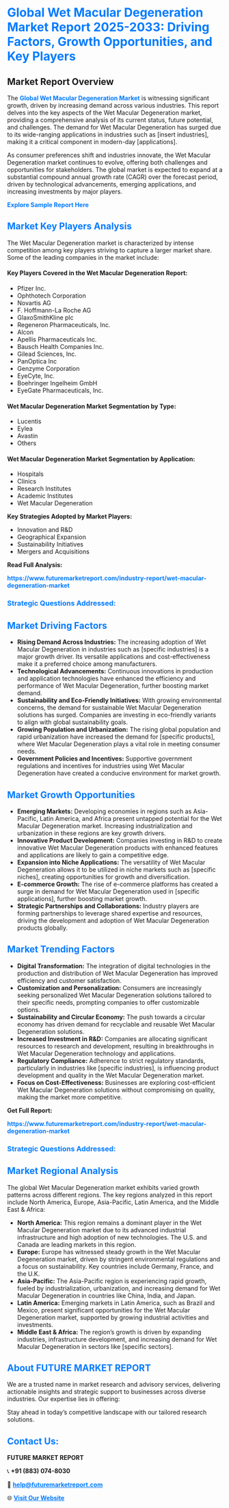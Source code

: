 <h1 style="color: #007BFF;">Global Wet Macular Degeneration Market Report 2025-2033: Driving Factors, Growth Opportunities, and Key Players</h1>

<section id="overview">
<h2>Market Report Overview</h2>
<p>The <a href="https://www.futuremarketreport.com/industry-report/wet-macular-degeneration-market" style="color: #007BFF; text-decoration: none;"><strong>Global Wet Macular Degeneration Market</strong></a> is witnessing significant growth, driven by increasing demand across various industries. This report delves into the key aspects of the Wet Macular Degeneration market, providing a comprehensive analysis of its current status, future potential, and challenges. The demand for Wet Macular Degeneration has surged due to its wide-ranging applications in industries such as [insert industries], making it a critical component in modern-day [applications].</p>
<p>As consumer preferences shift and industries innovate, the Wet Macular Degeneration market continues to evolve, offering both challenges and opportunities for stakeholders. The global market is expected to expand at a substantial compound annual growth rate (CAGR) over the forecast period, driven by technological advancements, emerging applications, and increasing investments by major players.</p>
</section>

<section id="overview">
<p><a href="https://www.futuremarketreport.com/request-sample/reportId=123224" style="color: #007BFF; text-decoration: none;"><strong>Explore Sample Report Here</strong></a></p>
</section>

<section id="key-players">
<h2 style="color: #007BFF;">Market Key Players Analysis</h2>
<p>The Wet Macular Degeneration market is characterized by intense competition among key players striving to capture a larger market share. Some of the leading companies in the market include:</p>
<h4>Key Players Covered in the Wet Macular Degeneration Report:</h4>
<ul><li>Pfizer Inc.</li><li>Ophthotech Corporation</li><li>Novartis AG</li><li>F. Hoffmann-La Roche AG</li><li>GlaxoSmithKline plc</li><li>Regeneron Pharmaceuticals, Inc.</li><li>Alcon</li><li>Apellis Pharmaceuticals Inc.</li><li>Bausch Health Companies Inc.</li><li>Gilead Sciences, Inc.</li><li>PanOptica Inc</li><li>Genzyme Corporation</li><li>EyeCyte, Inc.</li><li>Boehringer Ingelheim GmbH</li><li>EyeGate Pharmaceuticals, Inc.</li></ul>
<h4>Wet Macular Degeneration Market Segmentation by Type:</h4>
<ul><li>Lucentis</li><li>Eylea</li><li>Avastin</li><li>Others</li></ul>

<h4>Wet Macular Degeneration Market Segmentation by Application:</h4>
<ul><li>Hospitals</li><li>Clinics</li><li>Research Institutes</li><li>Academic Institutes</li><li>Wet Macular Degeneration</li></ul>
<p><strong>Key Strategies Adopted by Market Players:</strong></p>
<ul>
<li>Innovation and R&D</li>
<li>Geographical Expansion</li>
<li>Sustainability Initiatives</li>
<li>Mergers and Acquisitions</li>
</ul>
</section>

<section>
<p><strong>Read Full Analysis: </strong></p><a href="https://www.futuremarketreport.com/industry-report/wet-macular-degeneration-market" style="color: #007BFF; text-decoration: none;"><strong>https://www.futuremarketreport.com/industry-report/wet-macular-degeneration-market</strong></a>
<h3 style="color: #007BFF;">Strategic Questions Addressed:</h3>
</section>

<section id="driving-factors">
<h2 style="color: #007BFF;">Market Driving Factors</h2>
<ul>
<li><strong>Rising Demand Across Industries:</strong> The increasing adoption of Wet Macular Degeneration in industries such as [specific industries] is a major growth driver. Its versatile applications and cost-effectiveness make it a preferred choice among manufacturers.</li>
<li><strong>Technological Advancements:</strong> Continuous innovations in production and application technologies have enhanced the efficiency and performance of Wet Macular Degeneration, further boosting market demand.</li>
<li><strong>Sustainability and Eco-Friendly Initiatives:</strong> With growing environmental concerns, the demand for sustainable Wet Macular Degeneration solutions has surged. Companies are investing in eco-friendly variants to align with global sustainability goals.</li>
<li><strong>Growing Population and Urbanization:</strong> The rising global population and rapid urbanization have increased the demand for [specific products], where Wet Macular Degeneration plays a vital role in meeting consumer needs.</li>
<li><strong>Government Policies and Incentives:</strong> Supportive government regulations and incentives for industries using Wet Macular Degeneration have created a conducive environment for market growth.</li>
</ul>
</section>

<section id="growth-opportunities">
<h2 style="color: #007BFF;">Market Growth Opportunities</h2>
<ul>
<li><strong>Emerging Markets:</strong> Developing economies in regions such as Asia-Pacific, Latin America, and Africa present untapped potential for the Wet Macular Degeneration market. Increasing industrialization and urbanization in these regions are key growth drivers.</li>
<li><strong>Innovative Product Development:</strong> Companies investing in R&D to create innovative Wet Macular Degeneration products with enhanced features and applications are likely to gain a competitive edge.</li>
<li><strong>Expansion into Niche Applications:</strong> The versatility of Wet Macular Degeneration allows it to be utilized in niche markets such as [specific niches], creating opportunities for growth and diversification.</li>
<li><strong>E-commerce Growth:</strong> The rise of e-commerce platforms has created a surge in demand for Wet Macular Degeneration used in [specific applications], further boosting market growth.</li>
<li><strong>Strategic Partnerships and Collaborations:</strong> Industry players are forming partnerships to leverage shared expertise and resources, driving the development and adoption of Wet Macular Degeneration products globally.</li>
</ul>
</section>

<section id="trending-factors">
<h2 style="color: #007BFF;">Market Trending Factors</h2>
<ul>
<li><strong>Digital Transformation:</strong> The integration of digital technologies in the production and distribution of Wet Macular Degeneration has improved efficiency and customer satisfaction.</li>
<li><strong>Customization and Personalization:</strong> Consumers are increasingly seeking personalized Wet Macular Degeneration solutions tailored to their specific needs, prompting companies to offer customizable options.</li>
<li><strong>Sustainability and Circular Economy:</strong> The push towards a circular economy has driven demand for recyclable and reusable Wet Macular Degeneration solutions.</li>
<li><strong>Increased Investment in R&D:</strong> Companies are allocating significant resources to research and development, resulting in breakthroughs in Wet Macular Degeneration technology and applications.</li>
<li><strong>Regulatory Compliance:</strong> Adherence to strict regulatory standards, particularly in industries like [specific industries], is influencing product development and quality in the Wet Macular Degeneration market.</li>
<li><strong>Focus on Cost-Effectiveness:</strong> Businesses are exploring cost-efficient Wet Macular Degeneration solutions without compromising on quality, making the market more competitive.</li>
</ul>
</section>

<section>
<p><strong>Get Full Report: </strong></p><a href="https://www.futuremarketreport.com/industry-report/wet-macular-degeneration-market" style="color: #007BFF; text-decoration: none;"><strong>https://www.futuremarketreport.com/industry-report/wet-macular-degeneration-market</strong></a>
<h3 style="color: #007BFF;">Strategic Questions Addressed:</h3>
</section>


<section id="regional-analysis">
<h2 style="color: #007BFF;">Market Regional Analysis</h2>
<p>The global Wet Macular Degeneration market exhibits varied growth patterns across different regions. The key regions analyzed in this report include North America, Europe, Asia-Pacific, Latin America, and the Middle East & Africa:</p>
<ul>
<li><strong>North America:</strong> This region remains a dominant player in the Wet Macular Degeneration market due to its advanced industrial infrastructure and high adoption of new technologies. The U.S. and Canada are leading markets in this region.</li>
<li><strong>Europe:</strong> Europe has witnessed steady growth in the Wet Macular Degeneration market, driven by stringent environmental regulations and a focus on sustainability. Key countries include Germany, France, and the U.K.</li>
<li><strong>Asia-Pacific:</strong> The Asia-Pacific region is experiencing rapid growth, fueled by industrialization, urbanization, and increasing demand for Wet Macular Degeneration in countries like China, India, and Japan.</li>
<li><strong>Latin America:</strong> Emerging markets in Latin America, such as Brazil and Mexico, present significant opportunities for the Wet Macular Degeneration market, supported by growing industrial activities and investments.</li>
<li><strong>Middle East & Africa:</strong> The region’s growth is driven by expanding industries, infrastructure development, and increasing demand for Wet Macular Degeneration in sectors like [specific sectors].</li>
</ul>
</section>

<footer>
<h2 style="color: #007BFF;">About FUTURE MARKET REPORT</h2>
<p>We are a trusted name in market research and advisory services, delivering actionable insights and strategic support to businesses across diverse industries. Our expertise lies in offering:</p>

<p>Stay ahead in today’s competitive landscape with our tailored research solutions.</p>

<h2 style="color: #007BFF;">Contact Us:</h2>
<p><strong>FUTURE MARKET REPORT</strong></p>
<p>📞 <strong>+91 (883) 074-8030</strong></p>
<p>📧 <strong><a href="mailto:help@futuremarketreport.com" style="color: #007BFF;">help@futuremarketreport.com</a></strong></p>
<p>🌐 <strong><a href="https://www.futuremarketreport.com/" style="color: #007BFF;">Visit Our Website</a></strong></p>
</footer>